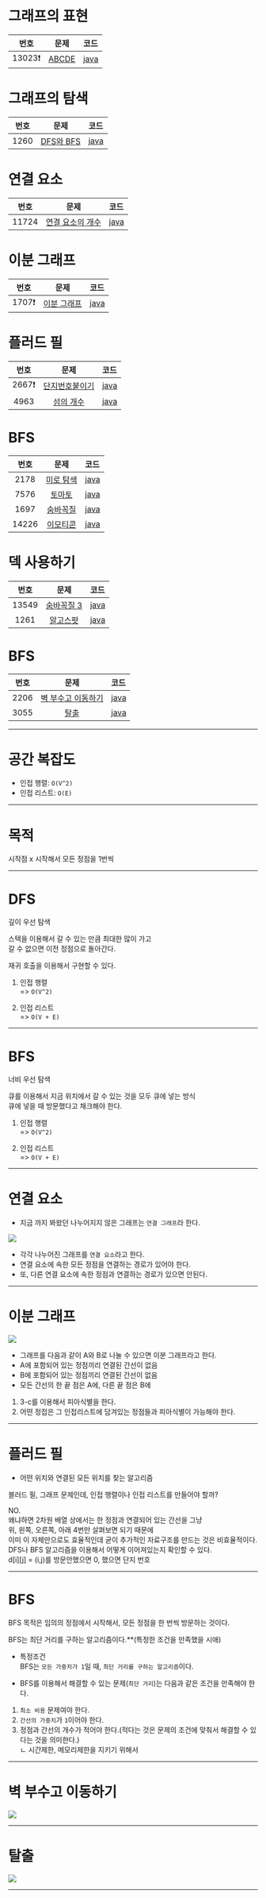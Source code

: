 # 그래프의 표현  

| 번호 | 문제 | 코드 |  
|:---:|:---:|:---|  
| 13023❗️ | [ABCDE](https://www.acmicpc.net/problem/13023) | [java](https://github.com/hwlee9505/Algorithm/blob/master/boj/13023.java) |  

# 그래프의 탐색  

| 번호 | 문제 | 코드 |  
|:---:|:---:|:---|  
| 1260  | [DFS와 BFS](https://www.acmicpc.net/problem/1260) | [java](https://github.com/hwlee9505/Algorithm/blob/master/boj/1260.java) |  

# 연결 요소  

| 번호 | 문제 | 코드 |  
|:---:|:---:|:---|  
| 11724 | [연결 요소의 개수](https://www.acmicpc.net/problem/11724) | [java](https://github.com/hwlee9505/Algorithm/blob/master/boj/11724.java) |  

# 이분 그래프  

| 번호 | 문제 | 코드 |  
|:---:|:---:|:---|  
| 1707❗️  | [이분 그래프](https://www.acmicpc.net/problem/1707) | [java](https://github.com/hwlee9505/Algorithm/blob/master/boj/1707.java) |

# 플러드 필

| 번호 | 문제 | 코드 |
|:---:|:---:|:---|
| 2667❗️  | [단지번호붙이기](https://www.acmicpc.net/problem/2667) | [java](https://github.com/hwlee9505/Algorithm/blob/master/boj/2667.java) |
| 4963  | [섬의 개수](https://www.acmicpc.net/problem/4963) | [java](https://github.com/hwlee9505/Algorithm/blob/master/boj/4963.java) |

# BFS  

| 번호 | 문제 | 코드 |
|:---:|:---:|:---|
| 2178  | [미로 탐색](https://www.acmicpc.net/problem/2178) | [java](https://github.com/hwlee9505/Algorithm/blob/master/boj/2178.java) |
| 7576  | [토마토](https://www.acmicpc.net/problem/7576) | [java](https://github.com/hwlee9505/Algorithm/blob/master/boj/7576.java) |
| 1697  | [숨바꼭질](https://www.acmicpc.net/problem/1697) | [java](https://github.com/hwlee9505/Algorithm/blob/master/boj/1697.java) |
| 14226 | [이모티콘](https://www.acmicpc.net/problem/14226) | [java](https://github.com/hwlee9505/Algorithm/blob/master/boj/14226.java) |

# 덱 사용하기

| 번호 | 문제 | 코드 |
|:---:|:---:|:---|
| 13549  | [숨바꼭질 3](https://www.acmicpc.net/problem/13549) | [java](https://github.com/hwlee9505/Algorithm/blob/master/boj/13549.java) |
| 1261  | [알고스팟](https://www.acmicpc.net/problem/1261) | [java](https://github.com/hwlee9505/Algorithm/blob/master/boj/1261.java) |

# BFS

| 번호 | 문제 | 코드 |
|:---:|:---:|:---|
| 2206  | [벽 부수고 이동하기](https://www.acmicpc.net/problem/2206) | [java](https://github.com/hwlee9505/Algorithm/blob/master/boj/2206.java) |
| 3055  | [탈출](https://www.acmicpc.net/problem/3055) | [java](https://github.com/hwlee9505/Algorithm/blob/master/boj/3055.java) |
---

# 공간 복잡도

- 인접 행렬: `O(V^2)`  
- 인접 리스트: `O(E)`  

---

# 목적  

시작점 x 시작해서 모든 정점을 1번씩  

--- 

# DFS  
깊이 우선 탐색  

스택을 이용해서 갈 수 있는 만큼 최대한 많이 가고  
갈 수 없으면 이전 정점으로 돌아간다.  

재귀 호출을 이용해서 구현할 수 있다.  

1. 인접 행렬  
=> `O(V^2)`  

2. 인접 리스트  
=> `O(V + E)`  
---

# BFS  
너비 우선 탐색  

큐를 이용해서 지금 위치에서 갈 수 있는 것을 모두 큐에 넣는 방식  
큐에 넣을 때 방문했다고 채크해야 한다.  


1. 인접 행렬  
=> `O(V^2)`  

2. 인접 리스트  
=> `O(V + E)`  


---

# 연결 요소

- 지금 까지 봐왔던 나누어지지 않은 그래프는 `연결 그래프`라 한다.  

![](/img/connectedComponent.png)  

- 각각 나누어진 그래프를 `연결 요소`라고 한다.  
- 연결 요소에 속한 모든 정점을 연결하는 경로가 있어야 한다.  
- 또, 다른 연결 요소에 속한 정점과 연결하는 경로가 있으면 안된다.  

---  

# 이분 그래프

![](/img/bipartiteGraph.png)  

- 그래프를 다음과 같이 A와 B로 나눌 수 있으면 이분 그래프라고 한다.  
- A에 포함되어 있는 정점끼리 연결된 간선이 없음  
- B에 포함되어 있는 정점끼리 연결된 간선이 없음  
- 모든 간선의 한 끝 점은 A에, 다른 끝 점은 B에  

1. 3-c를 이용해서 피아식별을 한다.  
2. 어떤 정접은 그 인접리스트에 담겨있는 정점들과 피아식별이 가능해야 한다.  


---

# 플러드 필

- 어떤 위치와 연결된 모든 위치를 찾는 알고리즘  

블러드 필, 그래프 문제인데, 인접 행렬이나 인접 리스트를 만들어야 할까?  

NO.  
왜냐하면 2차원 배열 상에서는 한 정점과 연결되어 있는 간선을 그냥  
위, 왼쪽, 오른쪽, 아래 4번만 살펴보면 되기 때문에  
이미 이 자체만으로도 효율적인데 굳이 추가적인 자료구조를 만드는 것은 비효율적이다.  
DFS나 BFS 알고리즘을 이용해서 어떻게 이어져있는지 확인할 수 있다.  
d[i][j] = (i,j)를 방문안했으면 0, 했으면 단지 번호  

---

# BFS  

BFS 목적은 임의의 정점에서 시작해서, 모든 정점을 한 번씩 방문하는 것이다.  

BFS는 최단 거리를 구하는 알고리즘이다.**(특정한 조건을 만족했을 시애)  

- 특정조건  
BFS는 `모든 가중치가 1`일 때, `최단 거리를 구하는 알고리즘`이다.  

- BFS를 이용해서 해결할 수 있는 문제(`최단 거리`)는 다음과 같은 조건을 만족해야 한다.  
1. `최소 비용` 문제여야 한다.  
2. `간선의 가중치`가 `1`이어야 한다.  
3. 정점과 간선의 개수가 적어야 한다.(적다는 것은 문제의 조건에 맞춰서 해결할 수 있다는 것을 의미한다.)  
ㄴ 시간제한, 메모리제한을 지키기 위해서  

---  

# 벽 부수고 이동하기

![](/img/movingtheWallPassage.jpg)  

---

# 탈출

![](/img/escape.jpg)  

---
